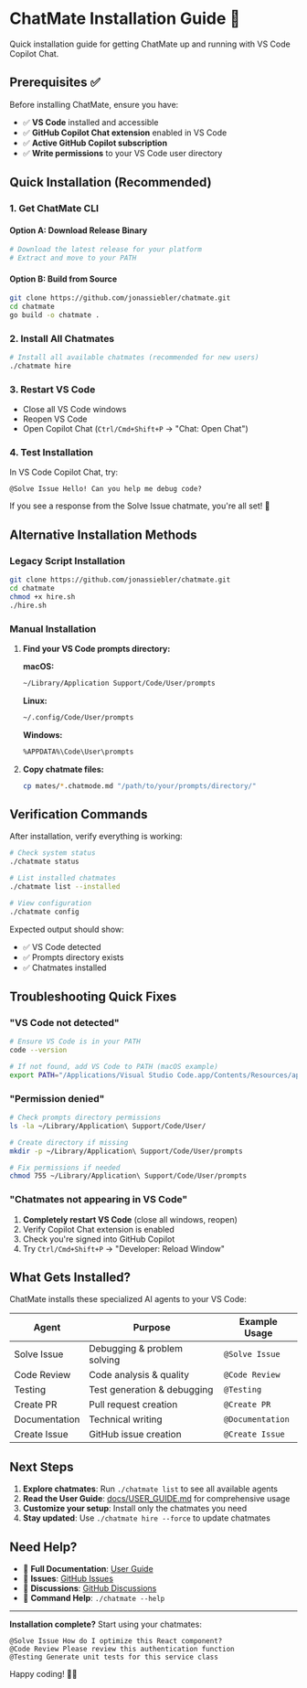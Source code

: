# ChatMate Installation Guide 🚀

Quick installation guide for getting ChatMate up and running with VS Code Copilot Chat.

## Prerequisites ✅

Before installing ChatMate, ensure you have:

- ✅ **VS Code** installed and accessible
- ✅ **GitHub Copilot Chat extension** enabled in VS Code
- ✅ **Active GitHub Copilot subscription**
- ✅ **Write permissions** to your VS Code user directory

## Quick Installation (Recommended)

### 1. Get ChatMate CLI

#### Option A: Download Release Binary

```bash
# Download the latest release for your platform
# Extract and move to your PATH
```

#### Option B: Build from Source

```bash
git clone https://github.com/jonassiebler/chatmate.git
cd chatmate
go build -o chatmate .
```

### 2. Install All Chatmates

```bash
# Install all available chatmates (recommended for new users)
./chatmate hire
```

### 3. Restart VS Code

- Close all VS Code windows
- Reopen VS Code
- Open Copilot Chat (`Ctrl/Cmd+Shift+P` → "Chat: Open Chat")

### 4. Test Installation

In VS Code Copilot Chat, try:
```
@Solve Issue Hello! Can you help me debug code?
```

If you see a response from the Solve Issue chatmate, you're all set! 🎉

## Alternative Installation Methods

### Legacy Script Installation

```bash
git clone https://github.com/jonassiebler/chatmate.git
cd chatmate
chmod +x hire.sh
./hire.sh
```

### Manual Installation

1. **Find your VS Code prompts directory:**

   **macOS:**
   ```bash
   ~/Library/Application Support/Code/User/prompts
   ```

   **Linux:**
   ```bash
   ~/.config/Code/User/prompts
   ```

   **Windows:**
   ```bash
   %APPDATA%\Code\User\prompts
   ```

2. **Copy chatmate files:**
   ```bash
   cp mates/*.chatmode.md "/path/to/your/prompts/directory/"
   ```

## Verification Commands

After installation, verify everything is working:

```bash
# Check system status
./chatmate status

# List installed chatmates
./chatmate list --installed

# View configuration
./chatmate config
```

Expected output should show:
- ✅ VS Code detected
- ✅ Prompts directory exists
- ✅ Chatmates installed

## Troubleshooting Quick Fixes

### "VS Code not detected"
```bash
# Ensure VS Code is in your PATH
code --version

# If not found, add VS Code to PATH (macOS example)
export PATH="/Applications/Visual Studio Code.app/Contents/Resources/app/bin:$PATH"
```

### "Permission denied"
```bash
# Check prompts directory permissions
ls -la ~/Library/Application\ Support/Code/User/

# Create directory if missing
mkdir -p ~/Library/Application\ Support/Code/User/prompts

# Fix permissions if needed
chmod 755 ~/Library/Application\ Support/Code/User/prompts
```

### "Chatmates not appearing in VS Code"
1. **Completely restart VS Code** (close all windows, reopen)
2. Verify Copilot Chat extension is enabled
3. Check you're signed into GitHub Copilot
4. Try `Ctrl/Cmd+Shift+P` → "Developer: Reload Window"

## What Gets Installed?

ChatMate installs these specialized AI agents to your VS Code:

| Agent | Purpose | Example Usage |
|-------|---------|---------------|
| Solve Issue | Debugging & problem solving | `@Solve Issue` |
| Code Review | Code analysis & quality | `@Code Review` |
| Testing | Test generation & debugging | `@Testing` |
| Create PR | Pull request creation | `@Create PR` |
| Documentation | Technical writing | `@Documentation` |
| Create Issue | GitHub issue creation | `@Create Issue` |

## Next Steps

1. **Explore chatmates**: Run `./chatmate list` to see all available agents
2. **Read the User Guide**: [docs/USER_GUIDE.md](USER_GUIDE.md) for comprehensive usage
3. **Customize your setup**: Install only the chatmates you need
4. **Stay updated**: Use `./chatmate hire --force` to update chatmates

## Need Help?

- 📖 **Full Documentation**: [User Guide](USER_GUIDE.md)
- 🐛 **Issues**: [GitHub Issues](https://github.com/jonassiebler/chatmate/issues)
- 💬 **Discussions**: [GitHub Discussions](https://github.com/jonassiebler/chatmate/discussions)
- 🔧 **Command Help**: `./chatmate --help`

---

**Installation complete?** Start using your chatmates:
```
@Solve Issue How do I optimize this React component?
@Code Review Please review this authentication function
@Testing Generate unit tests for this service class
```

Happy coding! 🤖✨
